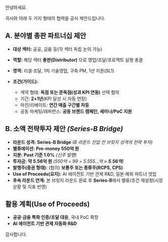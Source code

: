 안녕하세요.

귀사와 아래 두 가지 형태의 협력을 공식 제안드립니다.

## A. 분야별 총판 파트너십 제안

* **대상 섹터:** 공공, 금융 등(각 섹터 독립 논의 가능)
* **역할:** 해당 섹터 **총판(Distributor)** 으로 영업/조달/프로젝트 실행 총괄
* **영역:** 리셀·조달, 1차 기술영업, 구축 PM, 1선 지원(SL1)
* **조건(가이드):**

  * 계약 형태: **독점 또는 준독점(성과 KPI 연동)** 선택 협의
  * 기간: **2+1년**(KPI 달성 시 자동 연장)
  * 마진/리베이트: **연간 매출 구간별 차등**
  * 공동 마케팅/레퍼런스: **공동 브랜드 캠페인, 세미나/PoC 지원**

## B. 소액 전략투자 제안 *(Series-B Bridge)*

* **라운드 성격:** **Series-B Bridge** *(B 라운드 진입 전 브릿지 성격의 전략 투자)*
* **밸류에이션:** **Pre-money 550억 원**
* **지분:** **Post 기준 1.0%** *(신주 발행)*
* **투자금:** **약 5.56억 원** *(550억 ÷ 99 = 5.555…억 ≈ **5.56억**)*
* **발행주(증권 형태):** (협의) **보통주 또는 종류주(RCPS, CPS)**
* **Use of Proceeds(요지):** AI 에이전트 기반 관제 R&D, 일본·해외 파트너 셋업
* **후속 라운드 연계:** 본 브릿지 라운드 완료 후 **Series-B**에서 밸류/조건 재설정(시장 상황 및 지표 반영)

## 활용 계획(Use of Proceeds)

* **공공·금융 특화 인증/조달 대응**, 국내 PoC 확장
* **AI 에이전트 기반 관제 자동화 R&D**

감사합니다.  
